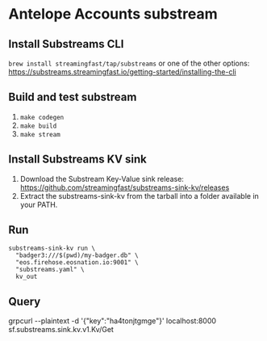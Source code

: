 # Antelope Accounts substream

## Install Substreams CLI
`brew install streamingfast/tap/substreams` or one of the other options: https://substreams.streamingfast.io/getting-started/installing-the-cli

## Build and test substream
1. `make codegen`
2. `make build`
3. `make stream`

## Install Substreams KV sink
1. Download the Substream Key-Value sink release: https://github.com/streamingfast/substreams-sink-kv/releases
2. Extract the substreams-sink-kv from the tarball into a folder available in your PATH.

## Run
```
substreams-sink-kv run \
  "badger3:///$(pwd)/my-badger.db" \
  "eos.firehose.eosnation.io:9001" \
  "substreams.yaml" \
  kv_out
```

## Query
grpcurl --plaintext   -d '{"key":"ha4tonjtgmge"}' localhost:8000 sf.substreams.sink.kv.v1.Kv/Get